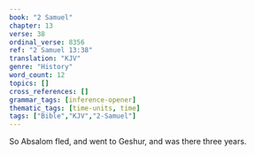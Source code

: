 ```yaml
---
book: "2 Samuel"
chapter: 13
verse: 38
ordinal_verse: 8356
ref: "2 Samuel 13:38"
translation: "KJV"
genre: "History"
word_count: 12
topics: []
cross_references: []
grammar_tags: [inference-opener]
thematic_tags: [time-units, time]
tags: ["Bible","KJV","2-Samuel"]
---
```

So Absalom fled, and went to Geshur, and was there three years.
